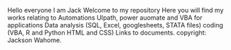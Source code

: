 Hello everyone I am Jack Welcome to my repository
Here you will find my works relating to 
Automations UIpath, power auomate and VBA for applications
Data analysis (SQL, Excel, googlesheets, STATA files)
coding (VBA, R and Python HTML and CSS)
Links to documents.
copyright: Jackson Wahome.
